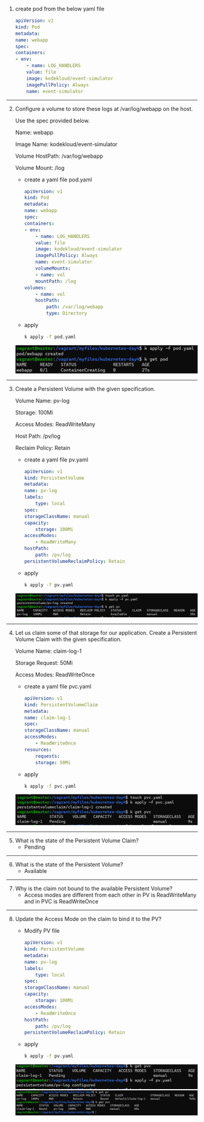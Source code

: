 1. create pod from the below yaml file
   
    ```yaml
    apiVersion: v1
    kind: Pod
    metadata:
    name: webapp
    spec:
    containers:
    - env:
        - name: LOG_HANDLERS
        value: file
        image: kodekloud/event-simulator
        imagePullPolicy: Always
        name: event-simulator
    ```
---

2. Configure a volume to store these logs at /var/log/webapp on the host.

    Use the spec provided below.

    Name: webapp

    Image Name: kodekloud/event-simulator

    Volume HostPath: /var/log/webapp

    Volume Mount: /log

    - create a yaml file pod.yaml

        ```yaml
        apiVersion: v1
        kind: Pod
        metadata:
        name: webapp
        spec:
        containers:
        - env:
            - name: LOG_HANDLERS
            value: file
            image: kodekloud/event-simulator
            imagePullPolicy: Always
            name: event-simulator
            volumeMounts:
            - name: vol
            mountPath: /log
        volumes:
            - name: vol
            hostPath:
                path: /var/log/webapp
                type: Directory
        ```
    - apply
        ```bash
        k apply -f pod.yaml
        ```
    ![alt](images/11.png)

---
3. Create a Persistent Volume with the given specification.

    Volume Name: pv-log

    Storage: 100Mi

    Access Modes: ReadWriteMany

    Host Path: /pv/log

    Reclaim Policy: Retain
    
    - create a yaml file pv.yaml
        ```yaml
        apiVersion: v1
        kind: PersistentVolume
        metadata:
        name: pv-log
        labels:
            type: local
        spec:
        storageClassName: manual
        capacity:
            storage: 100Mi
        accessModes:
            - ReadWriteMany
        hostPath:
            path: /pv/log
        persistentVolumeReclaimPolicy: Retain
        ```

    - apply
        ```bash
        k apply -f pv.yaml
        ```

    ![alt](images/22.png)
---
4. Let us claim some of that storage for our application. Create a Persistent Volume Claim with the given specification.

    Volume Name: claim-log-1

    Storage Request: 50Mi

    Access Modes: ReadWriteOnce

    - create a yaml file pvc.yaml
        ```yaml
       apiVersion: v1
        kind: PersistentVolumeClaim
        metadata:
        name: claim-log-1
        spec:
        storageClassName: manual
        accessModes:
            - ReadWriteOnce
        resources:
            requests:
            storage: 50Mi
        ```

    - apply
        ```bash
        k apply -f pvc.yaml
        ```

    ![alt](images/33.png)
---
5. What is the state of the Persistent Volume Claim? 
   - Pending
---
6. What is the state of the Persistent Volume?
   - Available
---
7. Why is the claim not bound to the available Persistent Volume?
   - Access modes are different from each other in PV is ReadWriteMany and in PVC is ReadWriteOnce
---
8. Update the Access Mode on the claim to bind it to the PV?
    - Modify PV file
        ```yaml
        apiVersion: v1
        kind: PersistentVolume
        metadata:
        name: pv-log
        labels:
            type: local
        spec:
        storageClassName: manual
        capacity:
            storage: 100Mi
        accessModes:
            - ReadWriteOnce
        hostPath:
            path: /pv/log
        persistentVolumeReclaimPolicy: Retain
        ```
    - apply
        ```bash
        k apply -f pv.yaml
        ```

    ![alt](images/44.png)
    ![alt](images/55.png)
   